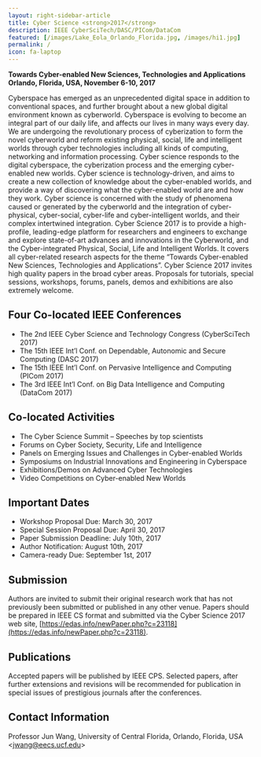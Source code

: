 ```yaml
---
layout: right-sidebar-article
title: Cyber Science <strong>2017</strong>
description: IEEE CyberSciTech/DASC/PICom/DataCom
featured: [/images/Lake_Eola_Orlando_Florida.jpg, /images/hi1.jpg]
permalink: /
icon: fa-laptop
---
```


**Towards Cyber-enabled New Sciences, Technologies and Applications** <br/>
**Orlando, Florida, USA, November 6-10, 2017**

Cyberspace has emerged as an unprecedented digital space in addition to conventional spaces, and
further brought about a new global digital environment known as cyberworld. Cyberspace is evolving to
become an integral part of our daily life, and affects our lives in many ways every day. We are
undergoing the revolutionary process of cyberization to form the novel cyberworld and reform existing
physical, social, life and intelligent worlds through cyber technologies including all kinds of computing,
networking and information processing.
Cyber science responds to the digital cyberspace, the cyberization process and the emerging
cyber-enabled new worlds. Cyber science is technology-driven, and aims to create a new collection of
knowledge about the cyber-enabled worlds, and provide a way of discovering what the cyber-enabled
world are and how they work. Cyber science is concerned with the study of phenomena caused or
generated by the cyberworld and the integration of cyber-physical, cyber-social, cyber-life and
cyber-intelligent worlds, and their complex intertwined integration.
Cyber Science 2017 is to provide a high-profile, leading-edge platform for researchers and engineers to
exchange and explore state-of-art advances and innovations in the Cyberworld, and the Cyber-integrated
Physical, Social, Life and Intelligent Worlds. It covers all cyber-related research aspects for the theme
“Towards Cyber-enabled New Sciences, Technologies and Applications”. Cyber Science 2017 invites high
quality papers in the broad cyber areas. Proposals for tutorials, special sessions, workshops, forums,
panels, demos and exhibitions are also extremely welcome.

## Four Co-located IEEE Conferences

- The 2nd IEEE Cyber Science and Technology Congress (CyberSciTech 2017)
- The 15th IEEE Int’l Conf. on Dependable, Autonomic and Secure Computing (DASC 2017)
- The 15th IEEE Int’l Conf. on Pervasive Intelligence and Computing (PICom 2017)
- The 3rd IEEE Int’l Conf. on Big Data Intelligence and Computing (DataCom 2017)

## Co-located Activities

- The Cyber Science Summit – Speeches by top scientists
- Forums on Cyber Society, Security, Life and Intelligence
- Panels on Emerging Issues and Challenges in Cyber-enabled Worlds
- Symposiums on Industrial Innovations and Engineering in Cyberspace
- Exhibitions/Demos on Advanced Cyber Technologies
- Video Competitions on Cyber-enabled New Worlds

## Important Dates

* Workshop Proposal Due: March 30, 2017
* Special Session Proposal Due: April 30, 2017
* Paper Submission Deadline: July 10th, 2017
* Author Notification: August 10th, 2017
* Camera-ready Due: September 1st, 2017

## Submission

Authors are invited to submit their original research work that has not previously been submitted or published in any other venue. Papers should be prepared in IEEE CS format and submitted via the Cyber Science 2017 web site, [https://edas.info/newPaper.php?c=23118](https://edas.info/newPaper.php?c=23118).

## Publications

Accepted papers will be published by IEEE CPS. Selected papers, after further extensions and revisions
will be recommended for publication in special issues of prestigious journals after the conferences.

## Contact Information

Professor Jun Wang, University of Central Florida, Orlando, Florida, USA <[jwang@eecs.ucf.edu](mailto:jwang@eecs.ucf.edu)>
